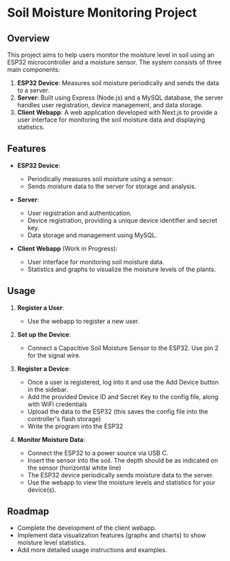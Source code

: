 
# Soil Moisture Monitoring Project

## Overview

This project aims to help users monitor the moisture level in soil using an ESP32 microcontroller and a moisture sensor. The system consists of three main components:

1. **ESP32 Device**: Measures soil moisture periodically and sends the data to a server.
2. **Server**: Built using Express (Node.js) and a MySQL database, the server handles user registration, device management, and data storage.
3. **Client Webapp**: A web application developed with Next.js to provide a user interface for monitoring the soil moisture data and displaying statistics.

## Features

- **ESP32 Device**: 
  - Periodically measures soil moisture using a sensor.
  - Sends moisture data to the server for storage and analysis.

- **Server**:
  - User registration and authentication.
  - Device registration, providing a unique device identifier and secret key.
  - Data storage and management using MySQL.

- **Client Webapp** (Work in Progress):
  - User interface for monitoring soil moisture data.
  - Statistics and graphs to visualize the moisture levels of the plants.

## Usage

1. **Register a User**:
   - Use the webapp to register a new user.
  
2. **Set up the Device**:
   - Connect a Capacitive Soil Moisture Sensor to the ESP32. Use pin 2 for the signal wire.
   
3. **Register a Device**:
   - Once a user is registered, log into it and use the Add Device button in the sidebar. 
   - Add the provided Device ID and Secret Key to the config file, along with WiFi credentials
   - Upload the data to the ESP32 (this saves the config file into the controller's flash storage)
   - Write the program into the ESP32

4. **Monitor Moisture Data**:
   - Connect the ESP32 to a power source via USB C.
   - Insert the sensor into the soil. The depth should be as indicated on the sensor (horizontal white line)
   - The ESP32 device periodically sends moisture data to the server.
   - Use the webapp to view the moisture levels and statistics for your device(s).

## Roadmap

- Complete the development of the client webapp.
- Implement data visualization features (graphs and charts) to show moisture level statistics.
- Add more detailed usage instructions and examples.
